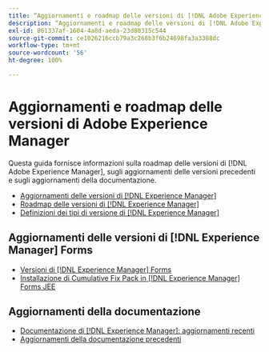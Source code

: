 ```yaml
---
title: “Aggiornamenti e roadmap delle versioni di [!DNL Adobe Experience Manager]”
description: “Aggiornamenti e roadmap delle versioni di [!DNL Adobe Experience Manager]”
exl-id: 861337af-1604-4a8d-aeda-23d80315c544
source-git-commit: ce1026216ccb79a3c268b3f6b24698fa3a3388dc
workflow-type: tm+mt
source-wordcount: '56'
ht-degree: 100%

---
```


# Aggiornamenti e roadmap delle versioni di Adobe Experience Manager

Questa guida fornisce informazioni sulla roadmap delle versioni di [!DNL Adobe Experience Manager], sugli aggiornamenti delle versioni precedenti e sugli aggiornamenti della documentazione.

* [Aggiornamenti delle versioni di [!DNL Experience Manager]](aem-releases-updates.md)
* [Roadmap delle versioni di [!DNL Experience Manager]](update-releases-roadmap.md)
* [Definizioni dei tipi di versione di [!DNL Experience Manager]](update-release-vehicle-definitions.md)

## Aggiornamenti delle versioni di [!DNL Experience Manager] Forms

* [Versioni di [!DNL Experience Manager] Forms](aem-forms-releases.md)
* [Installazione di Cumulative Fix Pack in [!DNL Experience Manager] Forms JEE](install-cfp-aem-forms-jee.md)

## Aggiornamenti della documentazione

* [Documentazione di [!DNL Experience Manager]: aggiornamenti recenti](documentation-updates.md)
* [Aggiornamenti della documentazione precedenti](previous-documentation-updates.md)
